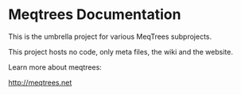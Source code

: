 Meqtrees Documentation
======================

This is the umbrella project for various MeqTrees subprojects. 

This project hosts no code, only meta files, the wiki and the website.

Learn more about meqtrees:

http://meqtrees.net
